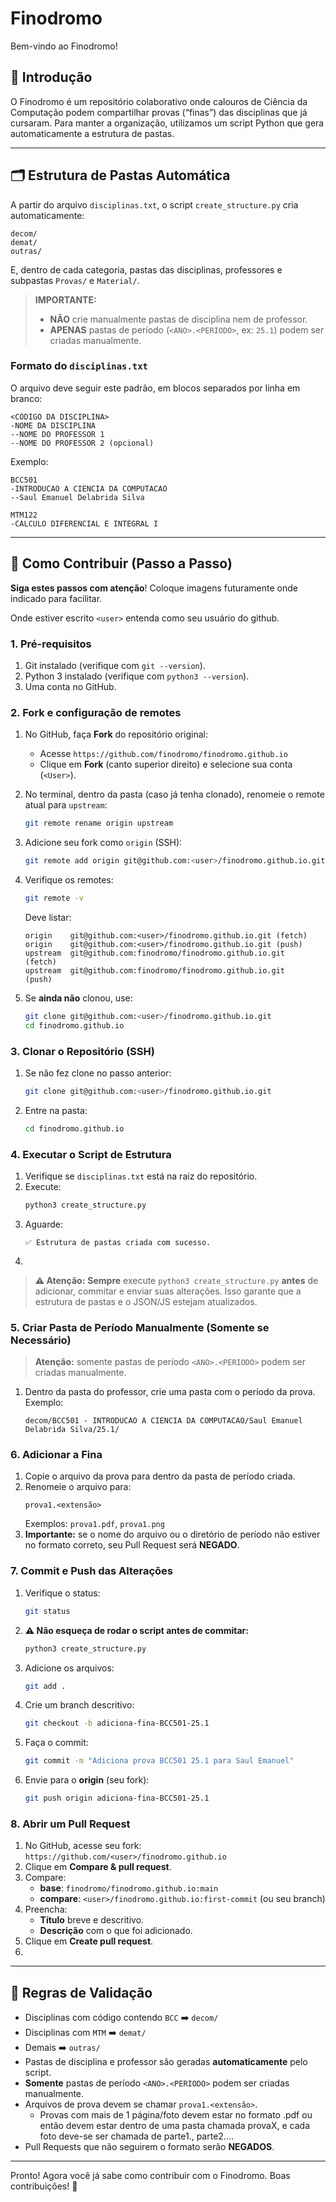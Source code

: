 # Finodromo

Bem-vindo ao Finodromo!

## 📖 Introdução

O Finodromo é um repositório colaborativo onde calouros de Ciência da Computação podem compartilhar provas (“finas”) das disciplinas que já cursaram. Para manter a organização, utilizamos um script Python que gera automaticamente a estrutura de pastas.

---

## 🗂️ Estrutura de Pastas Automática

A partir do arquivo `disciplinas.txt`, o script `create_structure.py` cria automaticamente:

```
decom/
demat/
outras/
```

E, dentro de cada categoria, pastas das disciplinas, professores e subpastas `Provas/` e `Material/`.

> **IMPORTANTE:**  
> - **NÃO** crie manualmente pastas de disciplina nem de professor.  
> - **APENAS** pastas de período (`<ANO>.<PERIODO>`, ex: `25.1`) podem ser criadas manualmente.

### Formato do `disciplinas.txt`

O arquivo deve seguir este padrão, em blocos separados por linha em branco:

```
<CÓDIGO DA DISCIPLINA>
-NOME DA DISCIPLINA
--NOME DO PROFESSOR 1
--NOME DO PROFESSOR 2 (opcional)
```

Exemplo:

```
BCC501
-INTRODUCAO A CIENCIA DA COMPUTACAO
--Saul Emanuel Delabrida Silva

MTM122
-CALCULO DIFERENCIAL E INTEGRAL I
```

---

## 🚀 Como Contribuir (Passo a Passo)

**Siga estes passos com atenção**! Coloque imagens futuramente onde indicado para facilitar.

Onde estiver escrito `<user>` entenda como seu usuário do github.

### 1. Pré-requisitos

1. Git instalado (verifique com `git --version`).  
2. Python 3 instalado (verifique com `python3 --version`).  
3. Uma conta no GitHub.

### 2. Fork e configuração de remotes

1. No GitHub, faça **Fork** do repositório original:
   - Acesse `https://github.com/finodromo/finodromo.github.io`  
   - Clique em **Fork** (canto superior direito) e selecione sua conta (`<User>`).  

2. No terminal, dentro da pasta (caso já tenha clonado), renomeie o remote atual para `upstream`:
   ```bash
   git remote rename origin upstream
   ```

3. Adicione seu fork como `origin` (SSH):
   ```bash
   git remote add origin git@github.com:<user>/finodromo.github.io.git
   ```

4. Verifique os remotes:
   ```bash
   git remote -v
   ```
   Deve listar:
   ```
   origin    git@github.com:<user>/finodromo.github.io.git (fetch)
   origin    git@github.com:<user>/finodromo.github.io.git (push)
   upstream  git@github.com:finodromo/finodromo.github.io.git     (fetch)
   upstream  git@github.com:finodromo/finodromo.github.io.git     (push)
   ```

5. Se **ainda não** clonou, use:
   ```bash
   git clone git@github.com:<user>/finodromo.github.io.git
   cd finodromo.github.io
   ```

### 3. Clonar o Repositório (SSH)

1. Se não fez clone no passo anterior:
   ```bash
   git clone git@github.com:<user>/finodromo.github.io.git
   ```
2. Entre na pasta:
   ```bash
   cd finodromo.github.io
   ```

### 4. Executar o Script de Estrutura

1. Verifique se `disciplinas.txt` está na raiz do repositório.  
2. Execute:
   ```bash
   python3 create_structure.py
   ```
3. Aguarde:
   ```
   ✅ Estrutura de pastas criada com sucesso.
   ```
4. <!-- FUTURAMENTE: ![Passo Executar script](docs/images/run_script.png) -->

> **⚠️ Atenção:** **Sempre** execute `python3 create_structure.py` **antes** de adicionar, commitar e enviar suas alterações. Isso garante que a estrutura de pastas e o JSON/JS estejam atualizados.

### 5. Criar Pasta de Período Manualmente (Somente se Necessário)

> **Atenção:** somente pastas de período `<ANO>.<PERIODO>` podem ser criadas manualmente.

1. Dentro da pasta do professor, crie uma pasta com o período da prova.  
   Exemplo:
   ```
   decom/BCC501 - INTRODUCAO A CIENCIA DA COMPUTACAO/Saul Emanuel Delabrida Silva/25.1/
   ```

### 6. Adicionar a Fina

1. Copie o arquivo da prova para dentro da pasta de período criada.  
2. Renomeie o arquivo para:
   ```
   prova1.<extensão>
   ```
   Exemplos: `prova1.pdf`, `prova1.png`  
3. **Importante:** se o nome do arquivo ou o diretório de período não estiver no formato correto, seu Pull Request será **NEGADO**.

### 7. Commit e Push das Alterações

1. Verifique o status:
   ```bash
   git status
   ```
2. **⚠️ Não esqueça de rodar o script antes de commitar:**
   ```bash
   python3 create_structure.py
   ```
3. Adicione os arquivos:
   ```bash
   git add .
   ```
4. Crie um branch descritivo:
   ```bash
   git checkout -b adiciona-fina-BCC501-25.1
   ```
5. Faça o commit:
   ```bash
   git commit -m "Adiciona prova BCC501 25.1 para Saul Emanuel"
   ```
6. Envie para o **origin** (seu fork):
   ```bash
   git push origin adiciona-fina-BCC501-25.1
   ```

### 8. Abrir um Pull Request

1. No GitHub, acesse seu fork:  
   `https://github.com/<user>/finodromo.github.io`  
2. Clique em **Compare & pull request**.  
3. Compare:
   - **base**: `finodromo/finodromo.github.io:main`  
   - **compare**: `<user>/finodromo.github.io:first-commit` (ou seu branch)  
4. Preencha:
   - **Título** breve e descritivo.  
   - **Descrição** com o que foi adicionado.  
5. Clique em **Create pull request**.  
6. <!-- FUTURAMENTE: ![Passo Pull Request](docs/images/pull_request.png) -->

---

## 📌 Regras de Validação

- Disciplinas com código contendo `BCC` ➡️ `decom/`  
- Disciplinas com `MTM` ➡️ `demat/`  
- Demais ➡️ `outras/`  
- Pastas de disciplina e professor são geradas **automaticamente** pelo script.  
- **Somente** pastas de período `<ANO>.<PERIODO>` podem ser criadas manualmente.  
- Arquivos de prova devem se chamar `prova1.<extensão>`.  
  - Provas com mais de 1 página/foto devem estar no formato .pdf ou então devem estar dentro de uma pasta chamada provaX, e cada foto deve-se ser chamada de parte1.<extension>, parte2.<extension>...  
- Pull Requests que não seguirem o formato serão **NEGADOS**.

---

Pronto! Agora você já sabe como contribuir com o Finodromo. Boas contribuições! 🎉

